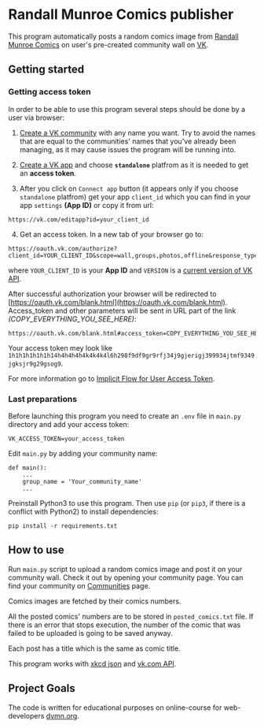 # Randall Munroe Comics publisher
 This program automatically posts a random comics image from [Randall Munroe Comics](https://xkcd.com) on user's pre-created community wall on [VK](https://vk.com/about).
 
## Getting started

### Getting access token

In order to be able to use this program several steps should be done by a user via browser:

1. [Create a VK community](https://vk.com/groups?w=groups_create) with any name you want. Try to avoid the names that are equal to the communities' names that you've already been managing, as it may cause issues the program will be running into.

2. [Create a VK app](https://vk.com/editapp?act=create) and choose **`standalone`** platfrom as it is needed to get an **access token**.

3. After you click on `Connect app` button (it appears only if you choose `standalone` platfrom) get your app `client_id` which you can find in your app `settings` **(App ID)** or copy it from url:
```
https://vk.com/editapp?id=your_client_id
```  

4. Get an access token. In a new tab of your browser go to:
```
https://oauth.vk.com/authorize?client_id=YOUR_CLIENT_ID&scope=wall,groups,photos,offline&response_type=token&v=VERSION
```
where `YOUR_CLIENT_ID` is your **App ID** and `VERSION` is a [current version of VK API](https://vk.com/dev/versions).

After successful authorization your browser will be redirected to [https://oauth.vk.com/blank.html](https://oauth.vk.com/blank.html). Access_token and other parameters will be sent in URL part of the link _(COPY_EVERYTHING_YOU_SEE_HERE)_:
```
https://oauth.vk.com/blank.html#access_token=COPY_EVERYTHING_YOU_SEE_HERE&expires_in=0&user_id=USER_ID
```
Your access token mey look like `1h1h1h1h1h1h14h4h4h4h4k4k4k4l6h298f9df9gr9rfj34j9gjerigj399934jtmf9349jgksjr9g29gsog9`.

For more information go to [Implicit Flow for User Access Token](https://vk.com/dev/implicit_flow_user).


### Last preparations
Before launching this program you need to create an `.env` file in `main.py` directory and add your access token:
```
VK_ACCESS_TOKEN=your_access_token
```

Edit `main.py` by adding your community name:
```
def main():
    ...
    group_name = 'Your_community_name'
    ...
```

Preinstall Python3 to use this program.
Then use `pip` (or `pip3`, if there is a conflict with Python2) to install dependencies:
```
pip install -r requirements.txt
```

## How to use
Run `main.py` script to upload a random comics image and post it on your community wall. Check it out by opening your community page.
You can find your community on [Communities](https://vk.com/groups) page.

Comics images are fetched by their comics numbers.

All the posted comics' numbers are to be stored in `posted_comics.txt` file. If there is an error that stops execution, the number of the comic that was failed to be uploaded is going to be saved anyway. 

Each post has a title which is the same as comic title.

This program works with [xkcd json](https://xkcd.com/json.html) and [vk.com API](https://vk.com/dev).

## Project Goals

The code is written for educational purposes on online-course for web-developers [dvmn.org](https://dvmn.org/).
